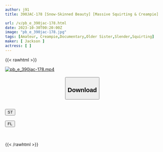 ```yaml
---
author: j91
title: 390JAC-178 [Snow-Skinned Beauty] [Massive Squirting & Creampie] [Special Sperm Swallowing♪] 30-Year-Old Chief Nurse Ito Is Extremely Frustrated With Her Boyfriend Of 10 Years And No Sex! Days Of Venting With Electric Masturbation While Watching AV…A Big Solution For Such Troubled Young Girls With A Big Penis! Mr. Ito Can’t Hide His Excitement After Having Sex For The First Time In Six Months. He Gets So Excited That He Sucks On The Actor’s Too Big Dick! A Lewd Sixty-Nine Who Can’t Hold Back And Rubs Her Pussy On The Man’s Face! The Whole Body Reaches A High Tide And Convulsions On The Long-Awaited Dick! Intense Fuck With A Hard Piston On The Neck! I Don’t Know How Many Times I’ve Come! ! At The End, She Swallows All The Bukkake Sperm That Stains Her Beautiful Face From The Immoral Creampie! ! The Sexual Desire Of A Hungry Man Is Terrifying! ! [Arasa-Chan. 27th Person Mr. Ito】

url: /v/pb_e_390jac-178.html
date: 2023-10-30T00:20:00Z
image: "pb_e_390jac-178.jpg"
tags: [Amateur, Creampie,Documentary,Older Sister,Slender,Squirting]
maker: [ Jackson ]
actress: [ ]
---
```



{{< rawhtml >}}

<div class="video" data-videoid="9lk1WDLkb8IaWk4">
    <a href="javascript:;">
        <img src="https://my.j91.asia/v/pb_e_390jac-178.jpg" width="WIDTH" height="HEIGHT" alt="pb_e_390jac-178.mp4" loading="lazy">
    </a>
</div>

<script type="text/javascript" src="https://j91.asia/asset/on-demand-st.js"></script>

<br>
  <link rel="stylesheet" href="https://j91.asia/asset/bs5.css">
  
  <center>
  <button class="btn btn-primary" type="button" data-bs-toggle="collapse" data-bs-target=".multi-collapse" aria-expanded="false" aria-controls="multiCollapseExample1 multiCollapseExample2"><h2>Download</h2></button></center>
</p>
<div class="row">
  <div class="col">
    <div class="collapse multi-collapse" id="multiCollapseExample1">
      <div class="card card-body">
	      	      <br>
<div class="buttons">  
<a href="https://streamtape.to/v/9lk1WDLkb8IaWk4"><button class="btn-hover color-3"><i class="fa fa-download"></i> ST</button></a></div>
    </div>
  </div>
</div>
  <div class="col">
    <div class="collapse multi-collapse" id="multiCollapseExample2">
      <div class="card card-body">
	      <br>
<div class="buttons">
    <a href="https://filelions.online/f/py16w90o5g97"><button class="btn-hover color-9"><i class="fa fa-download"></i> FL</button></a></div>
<br><br>
      </div>
    </div>
  </div>
</div>

{{< /rawhtml >}}
